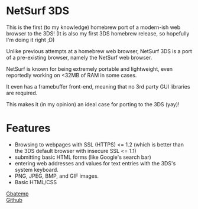 # NetSurf 3DS

This is the first (to my knowledge) homebrew port of a modern-ish web browser to the 3DS! (It is also my first 3DS homebrew release, so hopefully I'm doing it right ;D)

Unlike previous attempts at a homebrew web browser, NetSurf 3DS is a port of a pre-existing browser, namely the NetSurf web browser.

NetSurf is known for being extremely portable and lightweight, even reportedly working on <32MB of RAM in some cases.

It even has a framebuffer front-end, meaning that no 3rd party GUI libraries are required.

This makes it (in my opinion) an ideal case for porting to the 3DS (yay)!

# Features
 - Browsing to webpages with SSL (HTTPS) <= 1.2 (which is better than the 3DS default browser with insecure SSL <= 1.1)
 - submitting basic HTML forms (like Google's search bar)
 - entering web addresses and values for text entries with the 3DS's system keyboard.
 - PNG, JPEG, BMP, and GIF images.
 - Basic HTML/CSS
 
 [Gbatemp](https://gbatemp.net/threads/wip-release-netsurf-3ds.649398/)  
 [Github](https://github.com/coderman64/netsurf-3ds)